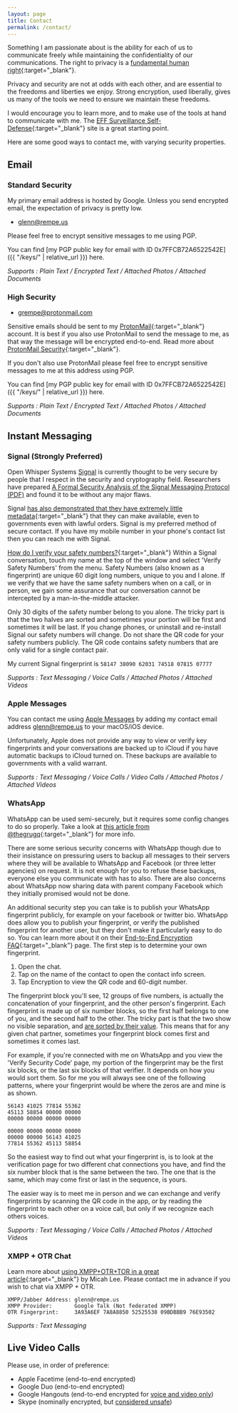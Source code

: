 ```yaml
---
layout: page
title: Contact
permalink: /contact/
---
```


Something I am passionate about is the ability for each of us to communicate freely
while maintaining the confidentiality of our communications. The right to privacy
is a [fundamental human right](http://motherboard.vice.com/read/united-nations-encryption-and-online-anonymity-are-basic-human-rights){:target="_blank"}.

Privacy and security are not at odds with each other, and are essential to the
freedoms and liberties we enjoy. Strong encryption, used liberally, gives us
many of the tools we need to ensure we maintain these freedoms.

I would encourage you to learn more, and to make use of the tools at hand to
communicate with me. The [EFF Surveillance Self-Defense](https://ssd.eff.org){:target="_blank"}
site is a great starting point.

Here are some good ways to contact me, with varying security properties.

## Email

### Standard Security

My primary email address is hosted by Google. Unless you send encrypted email,
the expectation of privacy is pretty low.

* [glenn@rempe.us](mailto:glenn@rempe.us)

Please feel free to encrypt sensitive messages to me using PGP.

You can find [my PGP public key for email with ID 0x7FFCB72A6522542E]({{ "/keys/" | relative_url }}) here.

*Supports : Plain Text / Encrypted Text / Attached Photos / Attached Documents*


### High Security

* [grempe@protonmail.com](mailto:grempe@protonmail.com)

Sensitive emails should be sent to my [ProtonMail](https://protonmail.com){:target="_blank"}
account. It is best if you also use ProtonMail to send the message to me, as that
way the message will be encrypted end-to-end. Read more about [ProtonMail Security](https://protonmail.com/security-details){:target="_blank"}.

If you don't also use ProtonMail please feel free to encrypt sensitive messages
to me at this address using PGP.

You can find [my PGP public key for email with ID 0x7FFCB72A6522542E]({{ "/keys/" | relative_url }}) here.

*Supports : Plain Text / Encrypted Text / Attached Photos / Attached Documents*

## Instant Messaging

### Signal (Strongly Preferred)

Open Whisper Systems [Signal](https://whispersystems.org) is currently thought
to be very secure by people that I respect in the security and cryptography field.
Researchers have prepared [A Formal Security Analysis of the Signal Messaging Protocol (PDF)](https://eprint.iacr.org/2016/1013.pdf) and found it to be without any major
flaws.

Signal [has also demonstrated that they have extremely little metadata](https://whispersystems.org/bigbrother/eastern-virginia-grand-jury/){:target="_blank"} that
they can make available, even to governments even with lawful orders. Signal
is my preferred method of secure contact. If you have my mobile number
in your phone's contact list then you can reach me with Signal.

[How do I verify your safety numbers?](https://whispersystems.org/blog/safety-number-updates/){:target="_blank"}
Within a Signal conversation, touch my name at the top of the window and select
'Verify Safety Numbers' from the menu. Safety Numbers (also known as a fingerprint)
are unique 60 digit long numbers, unique to you and I alone. If we verify that we
have the same safety numbers when on a call, or in person, we gain some assurance
that our conversation cannot be intercepted by a man-in-the-middle attacker.

Only 30 digits of the safety number belong to you alone. The tricky part is
that the two halves are sorted and sometimes your portion will be first and sometimes
it will be last. If you change phones, or uninstall and re-install Signal our
safety numbers will change. Do not share the QR code for your safety numbers
publicly. The QR code contains safety numbers that are only valid for a single
contact pair.

My current Signal fingerprint is `58147 38090 62031 74518 07815 07777`

*Supports : Text Messaging / Voice Calls / Attached Photos / Attached Videos*


### Apple Messages

You can contact me using [Apple Messages](https://support.apple.com/explore/messages)
by adding my contact email address [glenn@rempe.us](mailto:glenn@rempe.us)
to your macOS/iOS device.

Unfortunately, Apple does not provide any way to view or verify key fingerprints
and your conversations are backed up to iCloud if you have automatic backups to
iCloud turned on. These backups are available to governments with a valid warrant.

*Supports : Text Messaging / Voice Calls / Video Calls / Attached Photos / Attached Videos*


### WhatsApp

WhatsApp can be used semi-securely, but it requires some config changes
to do so properly. Take a look at [this article from @thegrugq](https://medium.com/@thegrugq/operational-whatsapp-on-ios-ce9a4231a034#.6k0pzq7xr){:target="_blank"} for more info.

There are some serious security concerns with WhatsApp though due to their
insistance on pressuring users to backup all messages to their servers where
they will be available to WhatsApp and Facebook (or three letter agencies) on
request. It is not enough for you to refuse these backups, everyone else you
communicate with has to also. There are also concerns about WhatsApp now
sharing data with parent company Facebook which they initially promised would
not be done.

An additional security step you can take is to publish your WhatsApp fingerprint
publicly, for example on your facebook or twitter bio. WhatsApp does allow you
to publish your fingerprint, or verify the published fingerprint for another
user, but they don't make it particularly easy to do so. You can learn more about
it on their [End-to-End Encryption FAQ](https://www.whatsapp.com/faq/en/general/28030015){:target="_blank"} page.
The first step is to determine your own fingerprint.

1. Open the chat.
2. Tap on the name of the contact to open the contact info screen.
3. Tap Encryption to view the QR code and 60-digit number.

The fingerprint block you'll see, 12 groups of five numbers, is actually
the concatenation of your fingerprint, and the other person's fingerprint.
Each fingerprint is made up of six number blocks, so the first half
belongs to one of you, and the second half to the other. The tricky part is that
the two show no visible separation, and [are sorted by their value](https://twitter.com/dchest/status/717492356849803265). This means
that for any given chat partner, sometimes your fingerprint block comes first
and sometimes it comes last.

For example, if you're connected with me on WhatsApp and you view the 'Verify
Security Code' page, my portion of the fingerprint may be the first six blocks,
or the last six blocks of that verifier. It depends on how you would sort them.
So for me you will always see one of the following patterns, where
your fingerprint would be where the zeros are and mine is as shown.

``` text
56143 41025 77814 55362
45113 58854 00000 00000
00000 00000 00000 00000
```

``` text
00000 00000 00000 00000
00000 00000 56143 41025
77814 55362 45113 58854
```

So the easiest way to find out what your fingerprint is, is to look at the
verification page for two different chat connections you have, and find the
six number block that is the same between the two. The one that is the same,
which may come first or last in the sequence, is yours.

The easier way is to meet me in person and we can exchange and verify fingerprints
by scanning the QR code in the app, or by reading the fingerprint to each other
on a voice call, but only if we recognize each others voices.

*Supports : Text Messaging / Voice Calls / Attached Photos / Attached Videos*


### XMPP + OTR Chat

Learn more about [using XMPP+OTR+TOR in a great article](https://theintercept.com/2015/07/14/communicating-secret-watched/){:target="_blank"} by Micah Lee. Please contact me in advance if you wish to chat via XMPP + OTR.

``` text
XMPP/Jabber Address: glenn@rempe.us
XMPP Provider:       Google Talk (Not federated XMPP)
OTR Fingerprint:     3A93A6EF 7A8A8850 52525538 09BDBBB9 76E93502
```

*Supports : Text Messaging*

## Live Video Calls

Please use, in order of preference:

* Apple Facetime (end-to-end encrypted)
* Google Duo (end-to-end encrypted)
* Google Hangouts (end-to-end encrypted for [voice and video only](https://support.google.com/hangouts/answer/6046115?hl=en))
* Skype (nominally encrypted, but [considered unsafe](https://en.wikipedia.org/wiki/Skype_security))
